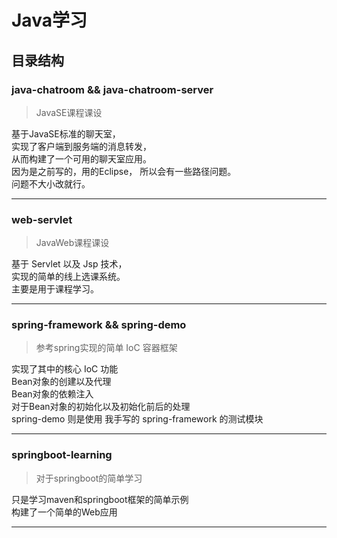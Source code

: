 # Java学习
## 目录结构
### java-chatroom && java-chatroom-server
> JavaSE课程课设  

基于JavaSE标准的聊天室，  
实现了客户端到服务端的消息转发，  
从而构建了一个可用的聊天室应用。  
因为是之前写的，用的Eclipse， 所以会有一些路径问题。  
问题不大小改就行。  

---
### web-servlet
> JavaWeb课程课设

基于 Servlet 以及 Jsp 技术，  
实现的简单的线上选课系统。  
主要是用于课程学习。  

---
### spring-framework && spring-demo
> 参考spring实现的简单 IoC 容器框架  

实现了其中的核心 IoC 功能  
Bean对象的创建以及代理  
Bean对象的依赖注入  
对于Bean对象的初始化以及初始化前后的处理  
spring-demo 则是使用 我手写的 spring-framework 的测试模块  

---
### springboot-learning
> 对于springboot的简单学习  

只是学习maven和springboot框架的简单示例  
构建了一个简单的Web应用  

---